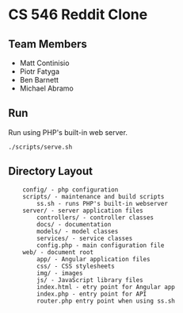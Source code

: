 # CS 546 Reddit Clone

## Team Members

* Matt Continisio
* Piotr Fatyga
* Ben Barnett
* Michael Abramo

## Run

Run using PHP's built-in web server.

    ./scripts/serve.sh

## Directory Layout

        config/ - php configuration
        scripts/ - maintenance and build scripts
            ss.sh - runs PHP's built-in webserver
        server/ - server application files
            controllers/ - controller classes
            docs/ - documentation
            models/ - model classes
            services/ - service classes
            config.php - main configuration file
        web/ - document root
            app/ - Angular application files
            css/ - CSS stylesheets
            img/ - images
            js/ - JavaScript library files
            index.html - etry point for Angular app
            index.php - entry point for API
            router.php entry point when using ss.sh
